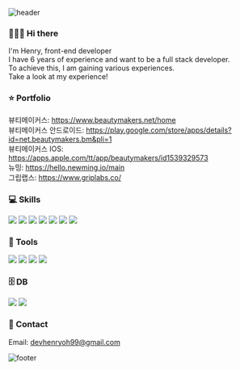 ![header](https://capsule-render.vercel.app/api?type=waving&&color=gradient&height=100&section=header&fontSize=90)

### 👨🏻‍💻 Hi there
I'm Henry, front-end developer<br>
I have 6 years of experience and want to be a full stack developer.<br>
To achieve this, I am gaining various experiences.<br>
Take a look at my experience!

### ⭐️ Portfolio
뷰티메이커스: https://www.beautymakers.net/home<br/>
뷰티메이커스 안드로이드: https://play.google.com/store/apps/details?id=net.beautymakers.bm&pli=1<br/>
뷰티메이커스 IOS: https://apps.apple.com/tt/app/beautymakers/id1539329573<br/>
뉴밍: https://hello.newming.io/main<br/>
그립랩스: https://www.griplabs.co/<br/>

### 💻 Skills
<img src="https://img.shields.io/badge/Vue.js-35495E?style=flat-square&logo=vuedotjs&logoColor=4FC08D"/> <img src="https://img.shields.io/badge/React-20232A?style=flat-square&logo=react&logoColor=61DAFB"/> <img src="https://img.shields.io/badge/Typescript-3178C6?style=flat-square&logo=Typescript&logoColor=white"/> <img src="https://img.shields.io/badge/Javascript-F7DF1E?style=flat-square&logo=Javascript&logoColor=white"/> <img src="https://img.shields.io/badge/Flutter-FF7800?style=flat-square&logo=Flutter&logoColor=white"/> <img src="https://img.shields.io/badge/HTML5-E34F26?style=flat-square&logo=html5&logoColor=white"/> <img src="https://img.shields.io/badge/Sass-CC6699?style=flat-square&logo=sass&logoColor=white"/>

### 🔧 Tools
<img src="https://img.shields.io/badge/GIT-E44C30?style=flat-square&logo=git&logoColor=white"/> <img src="https://img.shields.io/badge/Slack-F0047F?style=flat-square&logo=Slack&logoColor=white"/> <img src="https://img.shields.io/badge/Figma-21B573?style=flat-square&logo=Figma&logoColor=white"/> <img src="https://img.shields.io/badge/Jira-0052CC?style=flat-square&logo=Jira&logoColor=white"/>

### 🗄️ DB
<img src ="https://img.shields.io/badge/MySQL-005C84?style=flat-square&logo=mysql&logoColor=white"/> <img src="https://img.shields.io/badge/MongoDB-4EA94B?style=flat-square&logo=mongodb&logoColor=white"/>

### 📮 Contact
Email: devhenryoh99@gmail.com

![footer](https://capsule-render.vercel.app/api?type=waving&&color=gradient&height=100&section=footer&fontSize=90)
